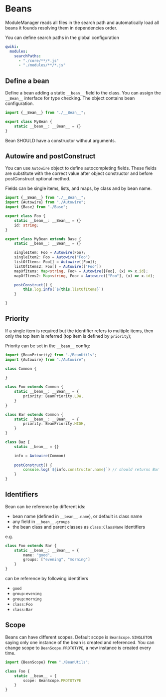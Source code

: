 # Beans

ModuleManager reads all files in the search path and
automatically load all beans it founds resolving
them in dependencies order.

You can define search paths in the global configuration
```yaml
qwiki:
  modules:
    searchPaths:
      - "./core/**/*.js"
      - "./modules/**/*.js"
```

## Define a bean

Define a bean adding a static `__bean__` field to the class. You can assign the `__Bean__` interface for type checking.
The object contains bean configuration.

```typescript
import {__Bean__} from "./__Bean__";

export class MyBean {
    static __bean__: __Bean__ = {}
}

```

Bean SHOULD have a constructor without arguments.

## Autowire and postConstruct

You can use `Autowire` object to define autocompleting fields. These fields are substitute with the correct value
after object constructor and before postConstruct optional method.

Fields can be single items, lists, and maps, by class and by bean name.

```typescript
import {__Bean__} from "./__Bean__";
import {Autowire} from "./Autowire";
import {Base} from "./Base";

export class Foo {
    static __bean__: __Bean__ = {}
    id: string;
}

export class MyBean extends Base {
    static __bean__: __Bean__ = {}

    singleItem: Foo = Autowire(Foo);
    singleItem2: Foo = Autowire("Foo")
    listOfItems: Foo[] = Autowire([Foo]);
    listOfItems2: Foo[] = Autowire(["Foo"])
    mapOfItems: Map<string, Foo> = Autowire([Foo], (x) => x.id);
    mapOfItems2: Map<string, Foo> = Autowire(["Foo"], (x) => x.id);

    postConstruct() {
        this.log.info(`${this.listOfItems}`)
    }

}
```

## Priority 

If a single item is required but the identifier refers to multiple items, then
only the top item is referred (top item is defined by `priority`);

Priority can be set in the `__bean__` config:

```typescript
import {BeanPriority} from "./BeanUtils";
import {Autowire} from "./Autowire";

class Common {
    
}

class Foo extends Common {
    static __bean__: __Bean__ = {
        priority: BeanPriority.LOW,
    }
}

class Bar extends Common {
    static __bean__: __Bean__ = {
        priority: BeanPriority.HIGH,
    }
}

class Baz {
    static __bean__ = {}

    info = Autowire(Common)
    
    postConstruct() {
        console.log(`${info.constructor.name}`) // should returns Bar    
    }
}
```

## Identifiers

Bean can be reference by different ids:

- bean name (defined in `__bean__.name`), or default is class name
- any field in `__bean__.groups`
- the bean class and parent classes as `class:ClassName` identifiers

e.g.

```typescript
class Foo extends Bar {
    static __bean__: __Bean__ = {
        name: "good",
        groups: ["evening", "morning"]
    }
}
```

can be reference by following identifiers

- `good`
- `group:evening`
- `group:morning`
- `class:Foo`
- `class:Bar`

## Scope

Beans can have different scopes. Default scope is `BeanScope.SINGLETON` saying only one instance of the
bean is created and referenced. You can change scope to `BeanScope.PROTOTYPE`, a new instance is created every time.

```typescript
import {BeanScope} from "./BeanUtils";

class Foo {
    static __bean__ = {
        scope: BeanScope.PROTOTYPE
    }
}
```